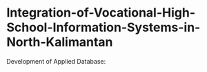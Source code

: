 # Integration-of-Vocational-High-School-Information-Systems-in-North-Kalimantan
Development of Applied Database:
